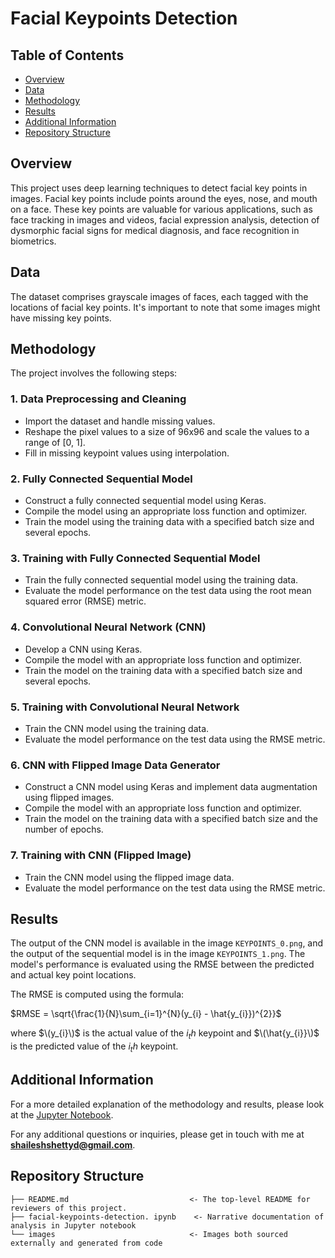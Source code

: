 # Facial Keypoints Detection

## Table of Contents

- [Overview](#overview)
- [Data](#data)
- [Methodology](#methodology)
- [Results](#results)
- [Additional Information](#additional-information)
- [Repository Structure](#repository-structure)

## Overview <a name="overview"></a>

This project uses deep learning techniques to detect facial key points in images. Facial key points include points around the eyes, nose, and mouth on a face. These key points are valuable for various applications, such as face tracking in images and videos, facial expression analysis, detection of dysmorphic facial signs for medical diagnosis, and face recognition in biometrics.

## Data <a name="data"></a>

The dataset comprises grayscale images of faces, each tagged with the locations of facial key points. It's important to note that some images might have missing key points.

## Methodology <a name="methodology"></a>

The project involves the following steps:

### 1. Data Preprocessing and Cleaning
- Import the dataset and handle missing values.
- Reshape the pixel values to a size of 96x96 and scale the values to a range of [0, 1].
- Fill in missing keypoint values using interpolation.

### 2. Fully Connected Sequential Model
- Construct a fully connected sequential model using Keras.
- Compile the model using an appropriate loss function and optimizer.
- Train the model using the training data with a specified batch size and several epochs.

### 3. Training with Fully Connected Sequential Model
- Train the fully connected sequential model using the training data.
- Evaluate the model performance on the test data using the root mean squared error (RMSE) metric.

### 4. Convolutional Neural Network (CNN)
- Develop a CNN using Keras.
- Compile the model with an appropriate loss function and optimizer.
- Train the model on the training data with a specified batch size and several epochs.

### 5. Training with Convolutional Neural Network
- Train the CNN model using the training data.
- Evaluate the model performance on the test data using the RMSE metric.

### 6. CNN with Flipped Image Data Generator
- Construct a CNN model using Keras and implement data augmentation using flipped images.
- Compile the model with an appropriate loss function and optimizer.
- Train the model on the training data with a specified batch size and the number of epochs.

### 7. Training with CNN (Flipped Image)
- Train the CNN model using the flipped image data.
- Evaluate the model performance on the test data using the RMSE metric.

## Results <a name="results"></a>

The output of the CNN model is available in the image `KEYPOINTS_0.png`, and the output of the sequential model is in the image `KEYPOINTS_1.png`. The model's performance is evaluated using the RMSE between the predicted and actual key point locations.

The RMSE is computed using the formula:


$RMSE = \sqrt{\frac{1}{N}\sum_{i=1}^{N}(y_{i} - \hat{y_{i}})^{2}}$

where $\(y_{i}\)$ is the actual value of the $i_th$ keypoint and $\(\hat{y_{i}}\)$ is the predicted value of the $i_th$ keypoint.

## Additional Information <a name="additional-information"></a>

For a more detailed explanation of the methodology and results, please look at the [Jupyter Notebook](./facial-keypoints-detection.ipynb).

For any additional questions or inquiries, please get in touch with me at **shaileshshettyd@gmail.com**.

## Repository Structure <a name="repository-structure"></a>

```plaintext
├── README.md                           <- The top-level README for reviewers of this project.
├── facial-keypoints-detection. ipynb    <- Narrative documentation of analysis in Jupyter notebook
└── images                              <- Images both sourced externally and generated from code
```
